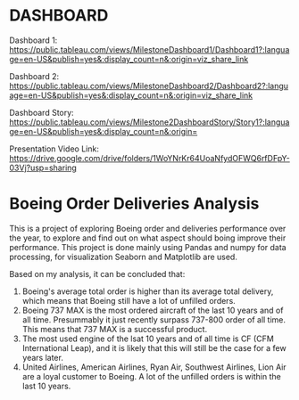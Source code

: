 # DASHBOARD

Dashboard 1: https://public.tableau.com/views/MilestoneDashboard1/Dashboard1?:language=en-US&publish=yes&:display_count=n&:origin=viz_share_link

Dashboard 2: https://public.tableau.com/views/MilestoneDashboard2/Dashboard2?:language=en-US&publish=yes&:display_count=n&:origin=viz_share_link

Dashboard Story: https://public.tableau.com/views/Milestone2DashboardStory/Story1?:language=en-US&publish=yes&:display_count=n&:origin=

Presentation Video Link: https://drive.google.com/drive/folders/1WoYNrKr64UoaNfydOFWQ6rfDFpY-03Vj?usp=sharing

# Boeing Order Deliveries Analysis

This is a project of exploring Boeing order and deliveries performance over the year, to explore and find out on what aspect should boing improve their performance. This project is done mainly using Pandas and numpy for data processing, for visualization Seaborn and Matplotlib are used.

Based on my analysis, it can be concluded that:

1. Boeing's average total order is higher than its average total delivery, which means that Boeing still have a lot of unfilled orders.
2. Boeing 737 MAX is the most ordered aircraft of the last 10 years and of all time. Presummably it just recently surpass 737-800 order of all time. This means that 737 MAX is a successful product.
3. The most used engine of the lsat 10 years and of all time is CF (CFM International Leap), and it is likely that this will still be the case for a few years later.
4. United Airlines, American Airlines, Ryan Air, Southwest Airlines, Lion Air are a loyal customer to Boeing. A lot of the unfilled orders is within the last 10 years.
